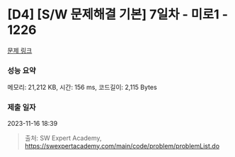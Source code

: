 # [D4] [S/W 문제해결 기본] 7일차 - 미로1 - 1226 

[문제 링크](https://swexpertacademy.com/main/code/problem/problemDetail.do?contestProbId=AV14vXUqAGMCFAYD) 

### 성능 요약

메모리: 21,212 KB, 시간: 156 ms, 코드길이: 2,115 Bytes

### 제출 일자

2023-11-16 18:39



> 출처: SW Expert Academy, https://swexpertacademy.com/main/code/problem/problemList.do